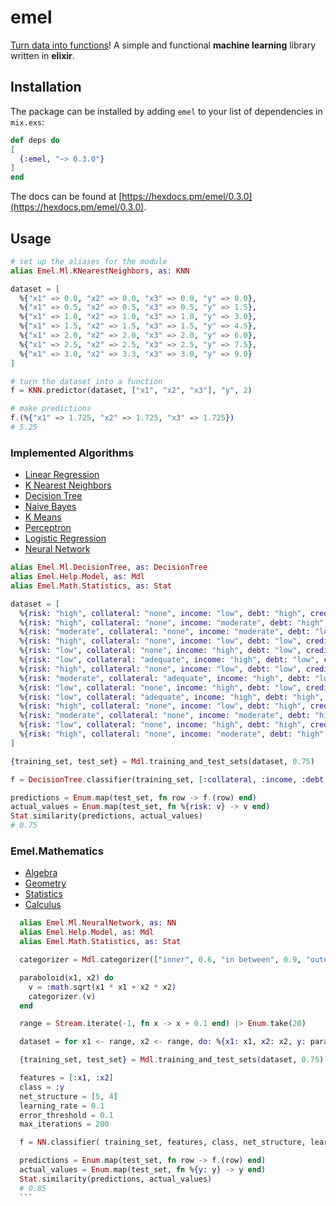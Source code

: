   # emel
  
  [Turn data into functions](https://github.com/mrdimosthenis/emel)! A simple and functional **machine learning** library written in **elixir**.

  ## Installation

  The package can be installed by adding `emel` to your list of dependencies in `mix.exs`:

  ```elixir
  def deps do
  [
    {:emel, "~> 0.3.0"}
  ]
  end
  ```

  The docs can be found at [https://hexdocs.pm/emel/0.3.0](https://hexdocs.pm/emel/0.3.0).

  ## Usage

  ```elixir
  # set up the aliases for the module
  alias Emel.Ml.KNearestNeighbors, as: KNN

  dataset = [
    %{"x1" => 0.0, "x2" => 0.0, "x3" => 0.0, "y" => 0.0},
    %{"x1" => 0.5, "x2" => 0.5, "x3" => 0.5, "y" => 1.5},
    %{"x1" => 1.0, "x2" => 1.0, "x3" => 1.0, "y" => 3.0},
    %{"x1" => 1.5, "x2" => 1.5, "x3" => 1.5, "y" => 4.5},
    %{"x1" => 2.0, "x2" => 2.0, "x3" => 2.0, "y" => 6.0},
    %{"x1" => 2.5, "x2" => 2.5, "x3" => 2.5, "y" => 7.5},
    %{"x1" => 3.0, "x2" => 3.3, "x3" => 3.0, "y" => 9.0}
  ]

  # turn the dataset into a function
  f = KNN.predictor(dataset, ["x1", "x2", "x3"], "y", 2)

  # make predictions
  f.(%{"x1" => 1.725, "x2" => 1.725, "x3" => 1.725})
  # 5.25
  ```

  ### Implemented Algorithms

  * [Linear Regression](https://hexdocs.pm/emel/0.3.0/Emel.Ml.LinearRegression.html)
  * [K Nearest Neighbors](https://hexdocs.pm/emel/0.3.0/Emel.Ml.KNearestNeighbors.html)
  * [Decision Tree](https://hexdocs.pm/emel/0.3.0/Emel.Ml.DecisionTree.html)
  * [Naive Bayes](https://hexdocs.pm/emel/0.3.0/Emel.Ml.NaiveBayes.html)
  * [K Means](https://hexdocs.pm/emel/0.3.0/Emel.Ml.KMeans.html)
  * [Perceptron](https://hexdocs.pm/emel/0.3.0/Emel.Ml.Perceptron.html)
  * [Logistic Regression](https://hexdocs.pm/emel/0.3.0/Emel.Ml.LogisticRegression.html)
  * [Neural Network](https://hexdocs.pm/emel/0.3.0/Emel.Ml.NeuralNetwork.html)

  ```elixir
  alias Emel.Ml.DecisionTree, as: DecisionTree
  alias Emel.Help.Model, as: Mdl
  alias Emel.Math.Statistics, as: Stat

  dataset = [
    %{risk: "high", collateral: "none", income: "low", debt: "high", credit_history: "bad"},
    %{risk: "high", collateral: "none", income: "moderate", debt: "high", credit_history: "unknown"},
    %{risk: "moderate", collateral: "none", income: "moderate", debt: "low", credit_history: "unknown"},
    %{risk: "high", collateral: "none", income: "low", debt: "low", credit_history: "unknown"},
    %{risk: "low", collateral: "none", income: "high", debt: "low", credit_history: "unknown"},
    %{risk: "low", collateral: "adequate", income: "high", debt: "low", credit_history: "unknown"},
    %{risk: "high", collateral: "none", income: "low", debt: "low", credit_history: "bad"},
    %{risk: "moderate", collateral: "adequate", income: "high", debt: "low", credit_history: "bad"},
    %{risk: "low", collateral: "none", income: "high", debt: "low", credit_history: "good"},
    %{risk: "low", collateral: "adequate", income: "high", debt: "high", credit_history: "good"},
    %{risk: "high", collateral: "none", income: "low", debt: "high", credit_history: "good"},
    %{risk: "moderate", collateral: "none", income: "moderate", debt: "high", credit_history: "good"},
    %{risk: "low", collateral: "none", income: "high", debt: "high", credit_history: "good"},
    %{risk: "high", collateral: "none", income: "moderate", debt: "high", credit_history: "bad"}
  ]

  {training_set, test_set} = Mdl.training_and_test_sets(dataset, 0.75)

  f = DecisionTree.classifier(training_set, [:collateral, :income, :debt, :credit_history], :risk)

  predictions = Enum.map(test_set, fn row -> f.(row) end)
  actual_values = Enum.map(test_set, fn %{risk: v} -> v end)
  Stat.similarity(predictions, actual_values)
  # 0.75
  ```

  ### Emel.Mathematics

  * [Algebra](https://hexdocs.pm/emel/0.3.0/Emel.Math.Algebra.html)
  * [Geometry](https://hexdocs.pm/emel/0.3.0/Emel.Math.Geometry.html)
  * [Statistics](https://hexdocs.pm/emel/0.3.0/Emel.Math.Statistics.html)
  * [Calculus](https://hexdocs.pm/emel/0.3.0/Emel.Math.Calculus.html)

  ```elixir
    alias Emel.Ml.NeuralNetwork, as: NN
    alias Emel.Help.Model, as: Mdl
    alias Emel.Math.Statistics, as: Stat

    categorizer = Mdl.categorizer(["inner", 0.6, "in between", 0.9, "outer"])

    paraboloid(x1, x2) do
      v = :math.sqrt(x1 * x1 + x2 * x2)
      categorizer.(v)
    end

    range = Stream.iterate(-1, fn x -> x + 0.1 end) |> Enum.take(20)

    dataset = for x1 <- range, x2 <- range, do: %{x1: x1, x2: x2, y: paraboloid.(x1, x2)}

    {training_set, test_set} = Mdl.training_and_test_sets(dataset, 0.75)

    features = [:x1, :x2]
    class = :y
    net_structure = [5, 4]
    learning_rate = 0.1
    error_threshold = 0.1
    max_iterations = 200

    f = NN.classifier( training_set, features, class, net_structure, learning_rate, error_threshold, max_iteration)

    predictions = Enum.map(test_set, fn row -> f.(row) end)
    actual_values = Enum.map(test_set, fn %{y: y} -> y end)
    Stat.similarity(predictions, actual_values)
    # 0.85
    ```
  
